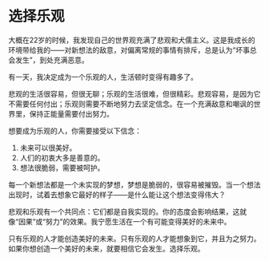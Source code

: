 # 选择乐观

大概在22岁的时候，我发现自己的世界观充满了悲观和犬儒主义。这是我成长的环境带给我的——对新想法的敌意，对偏离常规的事情有排斥，总是认为“坏事总会发生”，到处充满恶意。

有一天，我决定成为一个乐观的人，生活顿时变得有趣多了。

悲观的生活很容易，但很无聊；乐观的生活很难，但很精彩。悲观容易，是因为它不需要任何付出；乐观则需要不断地努力去坚定信念。在一个充满敌意和嘲讽的世界里，保持正能量需要付出努力。

想要成为乐观的人，你需要接受以下信念：

1. 未来可以很美好。
2. 人们的初衷大多是善意的。
3. 想法很脆弱，需要被呵护。

每一个新想法都是一个未实现的梦想，梦想是脆弱的，很容易被摧毁。当一个想法出现时，试着去想象它最好的样子——是什么能让这个想法变得伟大？

悲观和乐观有一个共同点：它们都是自我实现的。你的态度会影响结果，这就像“因果”或“努力”的效果。我宁愿生活在一个有可能变得美好的未来中。

只有乐观的人才能创造美好的未来。只有乐观的人才能想象到它，并且为之努力。如果你想创造一个美好的未来，就要相信它会发生。选择乐观。